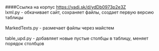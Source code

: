 ####Ссылка на корпус https://yadi.sk/d/ydDb0973p2e3Z
<br>lxml.py - обкачивает сайт, сохраняет файлы, создает первую версию таблицы<br />
<br>MarkedTexts.py - размечает файлы через майстем<br />
<br>table_upd.py - добавляет новые пустые столбцы в таблицу, меняет порядок столбцов<br />

